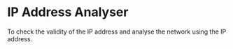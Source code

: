 # IP Address Analyser
To check the validity of the IP address and analyse the network using the IP address.
